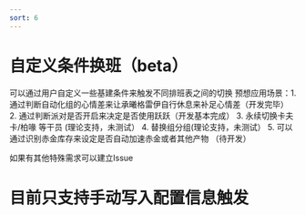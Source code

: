 ```yaml
---
sort: 6
---
```

# 自定义条件换班（beta）
  可以通过用户自定义一些基建条件来触发不同排班表之间的切换
  预想应用场景：1. 通过判断自动化组的心情差来让承曦格雷伊自行休息来补足心情差（开发完毕） 
               2. 通过判断派对是否开启来决定是否使用跃跃（开发基本完成）
               3. 永续切换卡夫卡/柏喙 等干员 (理论支持，未测试）
               4. 替换组分组(理论支持，未测试）
               5. 可以通过识别赤金库存来设定是否自动加速赤金或者其他产物 （待开发）
  
  如果有其他特殊需求可以建立Issue

# 目前只支持手动写入配置信息触发
